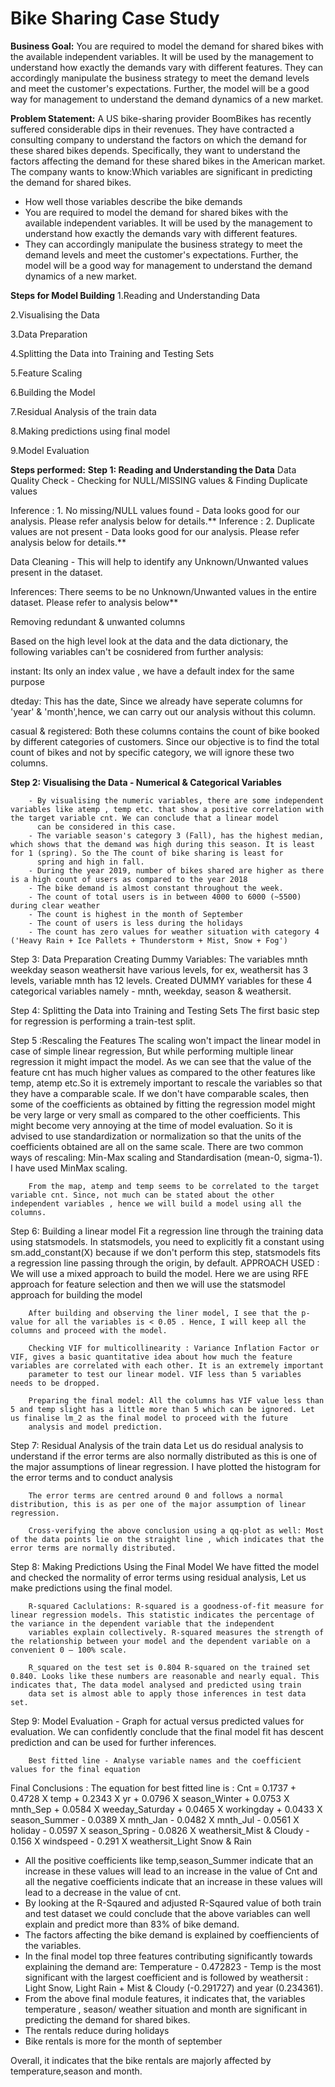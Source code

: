 # Bike Sharing Case Study
**Business Goal:**
You are required to model the demand for shared bikes with the available independent variables. It will be used by the management to understand how exactly the demands vary with different features. 
They can accordingly manipulate the business strategy to meet the demand levels and meet the customer's expectations. 
Further, the model will be a good way for management to understand the demand dynamics of a new market.

**Problem Statement:**
A US bike-sharing provider BoomBikes has recently suffered considerable dips in their revenues. They have contracted a consulting company to understand the factors on which the demand for these shared bikes depends. 
Specifically, they want to understand the factors affecting the demand for these shared bikes in the American market. The company wants to know:Which variables are significant in predicting the demand for shared bikes.
 - How well those variables describe the bike demands
 - You are required to model the demand for shared bikes with the available independent variables. It will be used by the management to understand how exactly the demands vary with different features.
 - They can accordingly manipulate the business strategy to meet the demand levels and meet the customer's expectations. Further, the model will be a good way for management to understand the demand dynamics of
   a new market.

**Steps for Model Building**
1.Reading and Understanding Data

2.Visualising the Data

3.Data Preparation

4.Splitting the Data into Training and Testing Sets

5.Feature Scaling

6.Building the Model

7.Residual Analysis of the train data

8.Making predictions using final model

9.Model Evaluation

**Steps performed:**
**Step 1: Reading and Understanding the Data**
Data Quality Check - Checking for NULL/MISSING values & Finding Duplicate values

Inference : 1. No missing/NULL values found - Data looks good for our analysis. Please refer analysis below for details.**
Inference : 2. Duplicate values are not present - Data looks good for our analysis. Please refer analysis below for details.**

Data Cleaning - This will help to identify any Unknown/Unwanted values present in the dataset.

Inferences: There seems to be no Unknown/Unwanted values in the entire dataset. Please refer to analysis below**

Removing redundant & unwanted columns

Based on the high level look at the data and the data dictionary, the following variables can't be cosnidered from further analysis:

instant: Its only an index value , we have a default index for the same purpose

dteday: This has the date, Since we already have seperate columns for 'year' & 'month',hence, we can carry out our analysis without this column.

casual & registered: Both these columns contains the count of bike booked by different categories of customers. Since our objective is to find the total count of bikes and not by specific category, we will ignore these two columns.

**Step 2: Visualising the Data - Numerical & Categorical Variables**

        - By visualising the numeric variables, there are some independent variables like atemp , temp etc. that show a positive correlation with the target variable cnt. We can conclude that a linear model 
          can be considered in this case.
        - The variable season's category 3 (Fall), has the highest median, which shows that the demand was high during this season. It is least for 1 (spring). So the The count of bike sharing is least for 
          spring and high in fall.              
        - During the year 2019, number of bikes shared are higher as there is a high count of users as compared to the year 2018              
        - The bike demand is almost constant throughout the week.              
        - The count of total users is in between 4000 to 6000 (~5500) during clear weather              
        - The count is highest in the month of September              
        - The count of users is less during the holidays              
        - The count has zero values for weather situation with category 4 ('Heavy Rain + Ice Pallets + Thunderstorm + Mist, Snow + Fog')

Step 3: Data Preparation
      Creating Dummy Variables: The variables mnth weekday season weathersit have various levels, for ex, weathersit has 3 levels, variable mnth has 12 levels. Created DUMMY variables for these 4 categorical variables namely 
      - mnth, weekday, season & weathersit.

Step 4: Splitting the Data into Training and Testing Sets
        The first basic step for regression is performing a train-test split.
        
Step 5 :Rescaling the Features
        The scaling won't impact the linear model in case of simple linear regression, But while performing multiple linear regression it might impact the model. As we can see that the value of the feature cnt 
        has much higher values as compared to the other features like temp, atemp etc.So it is extremely important to rescale the variables so that they have a comparable scale. If we don't have comparable 
        scales, then some of the coefficients as obtained by fitting the regression model might be very large or very small as compared to the other coefficients. This might become very annoying at the time 
        of model evaluation. So it is advised to use standardization or normalization so that the units of the coefficients obtained are all on the same scale. 
        There are two common ways of rescaling: Min-Max scaling and Standardisation (mean-0, sigma-1). I have used MinMax scaling.

        From the map, atemp and temp seems to be correlated to the target variable cnt. Since, not much can be stated about the other independent variables , hence we will build a model using all the columns.

Step 6: Building a linear model
        Fit a regression line through the training data using statsmodels. In statsmodels, you need to explicitly fit a constant using sm.add_constant(X) because if we don't perform this step, statsmodels 
        fits a regression line passing through the origin, by default.
        APPROACH USED : We will use a mixed approach to build the model.
        Here we are using RFE approach for feature selection and then we will use the statsmodel approach for building the model

        After building and observing the liner model, I see that the p-value for all the variables is < 0.05 . Hence, I will keep all the columns and proceed with the model.

        Checking VIF for multicollinearity : Variance Inflation Factor or VIF, gives a basic quantitative idea about how much the feature variables are correlated with each other. It is an extremely important 
        parameter to test our linear model. VIF less than 5 variables needs to be dropped.

        Preparing the final model: All the columns has VIF value less than 5 and temp slight has a little more than 5 which can be ignored. Let us finalise lm_2 as the final model to proceed with the future 
        analysis and model prediction.

Step 7: Residual Analysis of the train data
        Let us do residual analysis to understand if the error terms are also normally distributed as this is one of the major assumptions of linear regression. I have plotted the histogram for the error terms 
        and to conduct analysis

        The error terms are centred around 0 and follows a normal distribution, this is as per one of the major assumption of linear regression.

        Cross-verifying the above conclusion using a qq-plot as well: Most of the data points lie on the straight line , which indicates that the error terms are normally distributed.

Step 8: Making Predictions Using the Final Model
        We have fitted the model and checked the normality of error terms using residual analysis, Let us make predictions using the final model.

        R-squared Caclulations: R-squared is a goodness-of-fit measure for linear regression models. This statistic indicates the percentage of the variance in the dependent variable that the independent 
        variables explain collectively. R-squared measures the strength of the relationship between your model and the dependent variable on a convenient 0 – 100% scale.

        R_squared on the test set is 0.804 R-squared on the trained set 0.840. Looks like these numbers are reasonable and nearly equal. This indicates that, The data model analysed and predicted using train 
        data set is almost able to apply those inferences in test data set.

Step 9: Model Evaluation - Graph for actual versus predicted values for evaluation.
        We can confidently conclude that the final model fit has descent prediction and can be used for further inferences.

        Best fitted line - Analyse variable names and the coefficient values for the final equation

Final Conclusions : The equation for best fitted line is : Cnt = 0.1737 + 0.4728 X temp + 0.2343 X yr + 0.0796 X season_Winter + 0.0753 X mnth_Sep + 0.0584 X weeday_Saturday + 0.0465 X workingday 
        + 0.0433 X season_Summer - 0.0389 X mnth_Jan - 0.0482 X mnth_Jul - 0.0561 X holiday - 0.0597 X season_Spring - 0.0826 X weathersit_Mist & Cloudy - 0.156 X windspeed - 0.291 X weathersit_Light Snow & Rain
        
- All the positive coefficients like temp,season_Summer indicate that an increase in these values will lead to an increase in the value of Cnt and all the negative coefficients indicate that an increase in these values will lead to a decrease in the value of cnt.
- By looking at the R-Sqaured and adjusted R-Sqaured value of both train and test dataset we could conclude that the above variables can well explain and predict more than 83% of bike demand.
- The factors affecting the bike demand is explained by coeffiencients of the variables.
- In the final model top three features contributing significantly towards explaining the demand are: Temperature - 0.472823 - Temp is the most significant with the largest coefficient and is followed by weathersit : Light Snow, Light Rain + Mist & Cloudy (-0.291727) and year (0.234361).
- From the above final module features, it indicates that, the variables temperature , season/ weather situation and month are significant in predicting the demand for shared bikes.
- The rentals reduce during holidays
- Bike rentals is more for the month of september

Overall, it indicates that the bike rentals are majorly affected by temperature,season and month.
